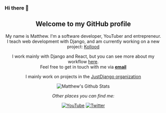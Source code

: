 ### Hi there 👋

<!--
**Shirhussain/Shirhussain** is a ✨ _special_ ✨ repository because its `README.md` (this file) appears on your GitHub profile.

Here are some ideas to get you started:

- 🔭 I’m currently working on ...
- 🌱 I’m currently learning ...
- 👯 I’m looking to collaborate on ...
- 🤔 I’m looking for help with ...
- 💬 Ask me about ...
- 📫 How to reach me: ...
- 😄 Pronouns: ...
- ⚡ Fun fact: ...
-->


<div align="center">
<h2>Welcome to my GitHub profile</h2>
</div>

<div align="center">

My name is Matthew. I'm a software developer, YouTuber and entrepreneur. <br /> I teach web development with Django, and am currently working on a new project: <a href="https://kollood.co" target="_blank">Kollood</a>

</div>

<div align="center">

I work mainly with Django and React, but you can see more about my workflow <a href="https://justdjango.com" target="_blank">here</a>. <br>
Feel free to get in touch with me via <a href="mailto:matt@justdjango.com"><b>email</b></a>

<p>I mainly work on projects in the <a href="https://github.com/justdjango" target="_blank">JustDjango organization</a></p>

</div>

<div align="center">

<img align="center" src="https://github-readme-stats.vercel.app/api?username=mattfreire&&show_icons=true&title_color=161e2e&icon_color=31c48d&text_color=4b5563&bg_color=f4f5f7" alt="Matthew's Github Stats">


<i>Other places you can find me:</i><br>

<a href="https://www.youtube.com/channel/UCRM1gWNTDx0SHIqUJygD-kQ" target="_blank"><img src="https://img.shields.io/badge/YouTube-%23E4405F.svg?&style=flat-square&logo=youtube&logoColor=white" alt="YouTube"></a>
<a href="https://www.twitter.com/mattfreire" target="_blank"><img src="https://img.shields.io/badge/Twitter-%231877F2.svg?&style=flat-square&logo=twitter&logoColor=white" alt="Twitter"></a>

</div>


